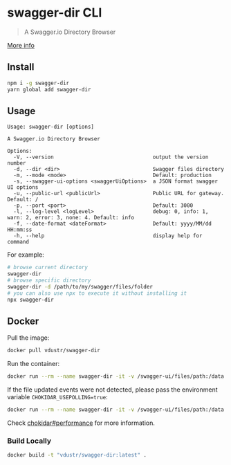 # swagger-dir CLI

> A Swagger.io Directory Browser

[More info](../../README.md)

## Install

```sh
npm i -g swagger-dir
yarn global add swagger-dir
```

## Usage

```
Usage: swagger-dir [options]

A Swagger.io Directory Browser

Options:
  -V, --version                                output the version number
  -d, --dir <dir>                              Swagger files directory
  -m, --mode <mode>                            Default: production
  -s, --swagger-ui-options <swaggerUiOptions>  a JSON format swagger UI options
  -u, --public-url <publicUrl>                 Public URL for gateway. Default: /
  -p, --port <port>                            Default: 3000
  -l, --log-level <logLevel>                   debug: 0, info: 1, warn: 2, error: 3, none: 4. Default: info
  -f, --date-format <dateFormat>               Default: yyyy/MM/dd HH:mm:ss
  -h, --help                                   display help for command
```

For example:

```sh
# browse current directory
swagger-dir
# browse specific directory
swagger-dir -d /path/to/my/swagger/files/folder
# you can also use npx to execute it without installing it
npx swagger-dir
```

## Docker

Pull the image:

```sh
docker pull vdustr/swagger-dir
```

Run the container:

```sh
docker run --rm --name swagger-dir -it -v /swagger-ui/files/path:/data -p 80:3000 vdustr/swagger-dir:latest
```

If the file updated events were not detected, please pass the environment variable `CHOKIDAR_USEPOLLING=true`:

```sh
docker run --rm --name swagger-dir -it -v /swagger-ui/files/path:/data -p 80:3000 -e CHOKIDAR_USEPOLLING=true vdustr/swagger-dir:latest
```

Check [chokidar#performance](https://github.com/paulmillr/chokidar#performance) for more information.

### Build Locally

```sh
docker build -t "vdustr/swagger-dir:latest" .
```
